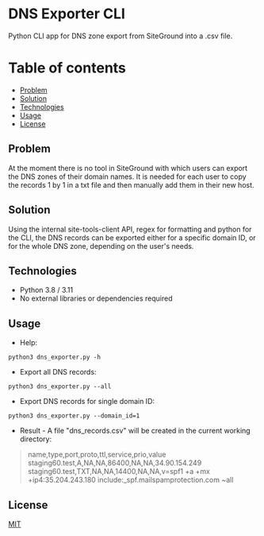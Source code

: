 # DNS Exporter CLI

Python CLI app for DNS zone export from SiteGround into a .csv file. 

# Table of contents
* [Problem](#Problem)
* [Solution](#Solution)
* [Technologies](#Technologies)
* [Usage](#Usage)
* [License](#License)

## Problem

At the moment there is no tool in SiteGround with which users can export the DNS zones of their domain names. It is needed for each user to copy the records 1 by 1 in a txt file and then manually add them in their new host. 

## Solution

Using the internal site-tools-client API, regex for formatting and python for the CLI, the DNS records can be exported either for a specific domain ID, or for the whole DNS zone, depending on the user's needs.

## Technologies
 - Python 3.8 / 3.11
 - No external libraries or dependencies required

## Usage

- Help:

```
python3 dns_exporter.py -h
```

- Export all DNS records:

```
python3 dns_exporter.py --all
```

- Export DNS records for single domain ID:

```
python3 dns_exporter.py --domain_id=1
```

 - Result - A file "dns_records.csv" will be created in the current working directory:

> name,type,port,proto,ttl,service,prio,value
> staging60.test,A,NA,NA,86400,NA,NA,34.90.154.249 
> staging60.test,TXT,NA,NA,14400,NA,NA,v=spf1 +a +mx +ip4:35.204.243.180 include:_spf.mailspamprotection.com ~all


## License

[MIT](https://choosealicense.com/licenses/mit/)
